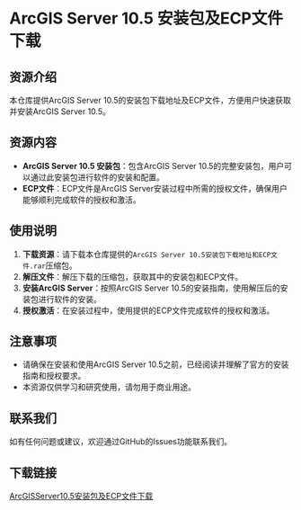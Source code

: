 # ArcGIS Server 10.5 安装包及ECP文件下载

## 资源介绍

本仓库提供ArcGIS Server 10.5的安装包下载地址及ECP文件，方便用户快速获取并安装ArcGIS Server 10.5。

## 资源内容

- **ArcGIS Server 10.5 安装包**：包含ArcGIS Server 10.5的完整安装包，用户可以通过此安装包进行软件的安装和配置。
- **ECP文件**：ECP文件是ArcGIS Server安装过程中所需的授权文件，确保用户能够顺利完成软件的授权和激活。

## 使用说明

1. **下载资源**：请下载本仓库提供的`ArcGIS Server 10.5安装包下载地址和ECP文件.rar`压缩包。
2. **解压文件**：解压下载的压缩包，获取其中的安装包和ECP文件。
3. **安装ArcGIS Server**：按照ArcGIS Server 10.5的安装指南，使用解压后的安装包进行软件的安装。
4. **授权激活**：在安装过程中，使用提供的ECP文件完成软件的授权和激活。

## 注意事项

- 请确保在安装和使用ArcGIS Server 10.5之前，已经阅读并理解了官方的安装指南和授权要求。
- 本资源仅供学习和研究使用，请勿用于商业用途。

## 联系我们

如有任何问题或建议，欢迎通过GitHub的Issues功能联系我们。

## 下载链接

[ArcGISServer10.5安装包及ECP文件下载](https://pan.quark.cn/s/6d43d412fac2)